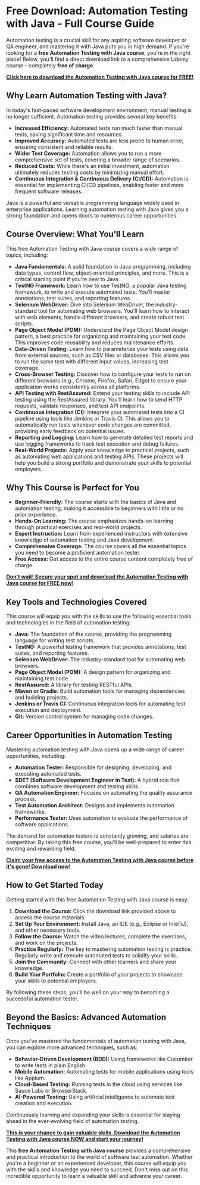 # Free Download: Automation Testing with Java - Full Course Guide

Automation testing is a crucial skill for any aspiring software developer or QA engineer, and mastering it with Java puts you in high demand. If you're looking for a **free Automation Testing with Java course**, you're in the right place! Below, you'll find a direct download link to a comprehensive Udemy course – completely **free of charge**.

[**Click here to download the Automation Testing with Java course for FREE!**](https://udemywork.com/automation-testing-with-java)

## Why Learn Automation Testing with Java?

In today's fast-paced software development environment, manual testing is no longer sufficient. Automation testing provides several key benefits:

*   **Increased Efficiency:** Automated tests run much faster than manual tests, saving significant time and resources.
*   **Improved Accuracy:** Automated tests are less prone to human error, ensuring consistent and reliable results.
*   **Wider Test Coverage:** Automation allows you to run a more comprehensive set of tests, covering a broader range of scenarios.
*   **Reduced Costs:** While there's an initial investment, automation ultimately reduces testing costs by minimizing manual effort.
*   **Continuous Integration & Continuous Delivery (CI/CD):** Automation is essential for implementing CI/CD pipelines, enabling faster and more frequent software releases.

Java is a powerful and versatile programming language widely used in enterprise applications. Learning automation testing with Java gives you a strong foundation and opens doors to numerous career opportunities.

## Course Overview: What You'll Learn

This free Automation Testing with Java course covers a wide range of topics, including:

*   **Java Fundamentals:** A solid foundation in Java programming, including data types, control flow, object-oriented principles, and more. This is a critical starting point if you're new to Java.
*   **TestNG Framework:** Learn how to use TestNG, a popular Java testing framework, to write and execute automated tests. You'll master annotations, test suites, and reporting features.
*   **Selenium WebDriver:** Dive into Selenium WebDriver, the industry-standard tool for automating web browsers. You'll learn how to interact with web elements, handle different browsers, and create robust test scripts.
*   **Page Object Model (POM):** Understand the Page Object Model design pattern, a best practice for organizing and maintaining your test code. This improves code reusability and reduces maintenance efforts.
*   **Data-Driven Testing:** Learn how to parameterize your tests using data from external sources, such as CSV files or databases. This allows you to run the same test with different input values, increasing test coverage.
*   **Cross-Browser Testing:** Discover how to configure your tests to run on different browsers (e.g., Chrome, Firefox, Safari, Edge) to ensure your application works consistently across all platforms.
*   **API Testing with RestAssured:** Extend your testing skills to include API testing using the RestAssured library. You'll learn how to send HTTP requests, validate responses, and test API endpoints.
*   **Continuous Integration (CI):** Integrate your automated tests into a CI pipeline using tools like Jenkins or Travis CI. This allows you to automatically run tests whenever code changes are committed, providing early feedback on potential issues.
*   **Reporting and Logging:** Learn how to generate detailed test reports and use logging frameworks to track test execution and debug failures.
*   **Real-World Projects:** Apply your knowledge to practical projects, such as automating web applications and testing APIs. These projects will help you build a strong portfolio and demonstrate your skills to potential employers.

## Why This Course is Perfect for You

*   **Beginner-Friendly:** The course starts with the basics of Java and automation testing, making it accessible to beginners with little or no prior experience.
*   **Hands-On Learning:** The course emphasizes hands-on learning through practical exercises and real-world projects.
*   **Expert Instruction:** Learn from experienced instructors with extensive knowledge of automation testing and Java development.
*   **Comprehensive Coverage:** The course covers all the essential topics you need to become a proficient automation tester.
*   **Free Access:** Get access to the entire course content completely free of charge.

[**Don't wait! Secure your spot and download the Automation Testing with Java course for FREE now!**](https://udemywork.com/automation-testing-with-java)

## Key Tools and Technologies Covered

This course will equip you with the skills to use the following essential tools and technologies in the field of automation testing:

*   **Java:** The foundation of the course, providing the programming language for writing test scripts.
*   **TestNG:** A powerful testing framework that provides annotations, test suites, and reporting features.
*   **Selenium WebDriver:** The industry-standard tool for automating web browsers.
*   **Page Object Model (POM):** A design pattern for organizing and maintaining test code.
*   **RestAssured:** A library for testing RESTful APIs.
*   **Maven or Gradle:** Build automation tools for managing dependencies and building projects.
*   **Jenkins or Travis CI:** Continuous integration tools for automating test execution and deployment.
*   **Git:** Version control system for managing code changes.

## Career Opportunities in Automation Testing

Mastering automation testing with Java opens up a wide range of career opportunities, including:

*   **Automation Tester:** Responsible for designing, developing, and executing automated tests.
*   **SDET (Software Development Engineer in Test):** A hybrid role that combines software development and testing skills.
*   **QA Automation Engineer:** Focuses on automating the quality assurance process.
*   **Test Automation Architect:** Designs and implements automation frameworks.
*   **Performance Tester:** Uses automation to evaluate the performance of software applications.

The demand for automation testers is constantly growing, and salaries are competitive. By taking this free course, you'll be well-prepared to enter this exciting and rewarding field.

[**Claim your free access to the Automation Testing with Java course before it's gone! Download now!**](https://udemywork.com/automation-testing-with-java)

## How to Get Started Today

Getting started with this free Automation Testing with Java course is easy:

1.  **Download the Course:** Click the download link provided above to access the course materials.
2.  **Set Up Your Environment:** Install Java, an IDE (e.g., Eclipse or IntelliJ), and other necessary tools.
3.  **Follow the Course:** Watch the video lectures, complete the exercises, and work on the projects.
4.  **Practice Regularly:** The key to mastering automation testing is practice. Regularly write and execute automated tests to solidify your skills.
5.  **Join the Community:** Connect with other learners and share your knowledge.
6.  **Build Your Portfolio:** Create a portfolio of your projects to showcase your skills to potential employers.

By following these steps, you'll be well on your way to becoming a successful automation tester.

## Beyond the Basics: Advanced Automation Techniques

Once you've mastered the fundamentals of automation testing with Java, you can explore more advanced techniques, such as:

*   **Behavior-Driven Development (BDD):** Using frameworks like Cucumber to write tests in plain English.
*   **Mobile Automation:** Automating tests for mobile applications using tools like Appium.
*   **Cloud-Based Testing:** Running tests in the cloud using services like Sauce Labs or BrowserStack.
*   **AI-Powered Testing:** Using artificial intelligence to automate test creation and execution.

Continuously learning and expanding your skills is essential for staying ahead in the ever-evolving field of automation testing.

[**This is your chance to gain valuable skills. Download the Automation Testing with Java course NOW and start your journey!**](https://udemywork.com/automation-testing-with-java)

This **free Automation Testing with Java course** provides a comprehensive and practical introduction to the world of software test automation. Whether you're a beginner or an experienced developer, this course will equip you with the skills and knowledge you need to succeed. Don't miss out on this incredible opportunity to learn a valuable skill and advance your career.
